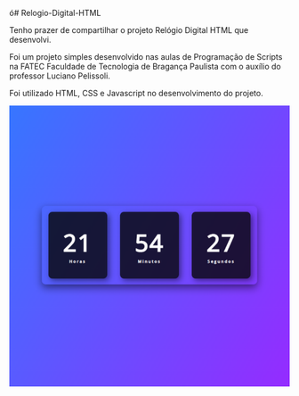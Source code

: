 ó# Relogio-Digital-HTML

Tenho prazer de compartilhar o projeto Relógio Digital HTML que desenvolvi.

Foi um projeto simples desenvolvido nas aulas de Programação de Scripts na FATEC Faculdade de Tecnologia de Bragança Paulista com o auxílio do professor Luciano Pelissoli.

Foi utilizado HTML, CSS e Javascript no desenvolvimento do projeto.

<img src="css/Captura de tela 2023-09-14 215435.png" alt="Relógio">
